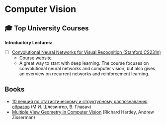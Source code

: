 # Computer Vision

## 🎓 Top University Courses 

**Introductory Lectures:**

- [ ] [Convolutional Neural Networks for Visual Recognition (Stanford CS231n)](https://www.youtube.com/playlist?list=PL3FW7Lu3i5JvHM8ljYj-zLfQRF3EO8sYv)
  - [Course website](https://cs231n.github.io)
  - A great way to start with deep learning. The course focuses on convolutional neural networks and computer vision, but also gives an overview on recurrent networks and reinforcement learning.

## Books

- [10 лекций по статистическому и структурному распознаванию образов](http://irtc.org.ua/image/Files/Schles/esh10_full.pdf) (М.И. Шлезингер, В. Главач)
- [Multiple View Geometry in Computer Vision](http://cvrs.whu.edu.cn/downloads/ebooks/Multiple%20View%20Geometry%20in%20Computer%20Vision%20(Second%20Edition).pdf) (Richard Hartley, Andrew Zisserman)
